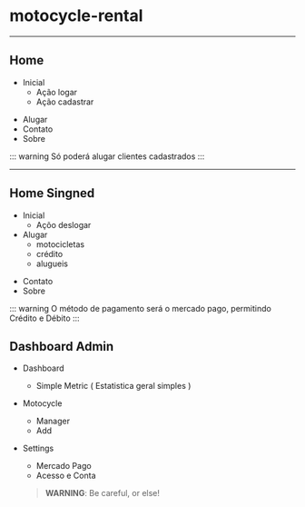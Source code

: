 # motocycle-rental

---

## Home

+ Inicial
    - Ação logar
    - Ação cadastrar
- Alugar
- Contato
- Sobre

::: warning
    Só poderá alugar clientes cadastrados
:::

---

## Home Singned
+ Inicial
    - Açõo deslogar
+ Alugar
    - motocicletas
    - crédito
    - alugueis
- Contato
- Sobre

::: warning
    O método de pagamento será o mercado pago, permitindo Crédito e Débito
:::

## Dashboard Admin
+ Dashboard
    - Simple Metric ( Estatistica geral simples )
+ Motocycle
    - Manager
    - Add
+ Settings
    - Mercado Pago
    - Acesso e Conta


    > **WARNING**: Be careful, or else!


